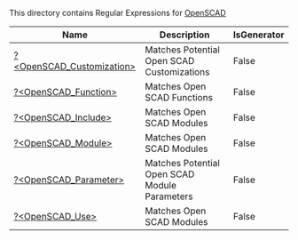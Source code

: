 This directory contains Regular Expressions for [OpenSCAD](https://openscad.org/)



|Name                                                |Description                                  |IsGenerator|
|----------------------------------------------------|---------------------------------------------|-----------|
|[?<OpenSCAD_Customization>](Customization.regex.txt)|Matches Potential Open SCAD Customizations   |False      |
|[?<OpenSCAD_Function>](Function.regex.txt)          |Matches Open SCAD Functions                  |False      |
|[?<OpenSCAD_Include>](Include.regex.txt)            |Matches Open SCAD Modules                    |False      |
|[?<OpenSCAD_Module>](Module.regex.txt)              |Matches Open SCAD Modules                    |False      |
|[?<OpenSCAD_Parameter>](Parameter.regex.txt)        |Matches Potential Open SCAD Module Parameters|False      |
|[?<OpenSCAD_Use>](Use.regex.txt)                    |Matches Open SCAD Modules                    |False      |


